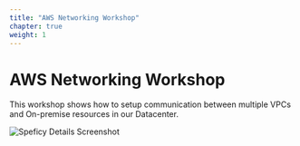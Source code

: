 ```yaml
---
title: "AWS Networking Workshop"
chapter: true
weight: 1
---
```


# AWS Networking Workshop

This workshop shows how to setup communication between multiple VPCs and On-premise resources in our Datacenter.

![Speficy Details Screenshot](images/hybrid-tgw-diagram.png)
